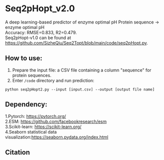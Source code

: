 # Seq2pHopt_v2.0
A deep learning-based predictor of enzyme optimal pH
Protein sequence -> enzyme optimal pH <br>
Accuracy: RMSE=0.833, R2=0.479. <br>
Seq2pHopt-v1.0 can be found at https://github.com/SizheQiu/Seq2Topt/blob/main/code/seq2pHopt.py. <br>
## How to use:
1. Prepare the input file: a CSV file containing a column "sequence" for protein sequences.<br>
2. Enter `/code` directory and run prediction: <br>
```
python seq2pHopt2.py --input [input.csv] --output [output file name]
```
## Dependency:
1.Pytorch: https://pytorch.org/<br>
2.ESM: https://github.com/facebookresearch/esm<br>
3.Scikit-learn: https://scikit-learn.org/<br>
4.Seaborn statistical data visualization:https://seaborn.pydata.org/index.html<br>
## Citation
